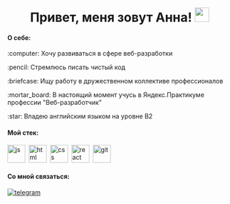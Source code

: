 <h1 align="center">Привет, меня зовут Анна!</a> 
<img src="https://github.com/blackcater/blackcater/raw/main/images/Hi.gif" height="32"/></h1>
<h4>О себе:</h4>

<p>:computer: Хочу развиваться в сфере веб-разработки</p>
<p>:pencil: Стремлюсь писать чистый код</p>
<p>:briefcase: Ищу работу в дружественном коллективе профессионалов</p>
<p>:mortar_board: В настоящий момент учусь в Яндекс.Практикуме профессии "Веб-разработчик"</p>
<p>:star: Владею английским языком на уровне B2</p>

<h4>Мой cтек: </h4>
<p><img src="https://cdn.jsdelivr.net/gh/devicons/devicon/icons/javascript/javascript-original.svg" title="js" width="40" height="40"/>&nbsp;
<img src="https://cdn.jsdelivr.net/gh/devicons/devicon/icons/html5/html5-original.svg" title="html" width="40" height="40"/>&nbsp;
<img src="https://cdn.jsdelivr.net/gh/devicons/devicon/icons/css3/css3-original.svg" title="css" width="40" height="40"/>&nbsp;
<img src="https://cdn.jsdelivr.net/gh/devicons/devicon/icons/react/react-original.svg" title="react" width="40" height="40"/>&nbsp;
<img src="https://cdn.jsdelivr.net/gh/devicons/devicon/icons/git/git-plain.svg" title="git" width="40" height="40"/>&nbsp;</p>

<h4>Cо мной связаться: </h4>
<a href='https://t.me/AnnaKharatova' target="blank">
  <img src='https://img.shields.io/badge/Telegram-2CA5E0?style=for-the-badge&logo=telegram&logoColor=white' alt="telegram">
</a>
